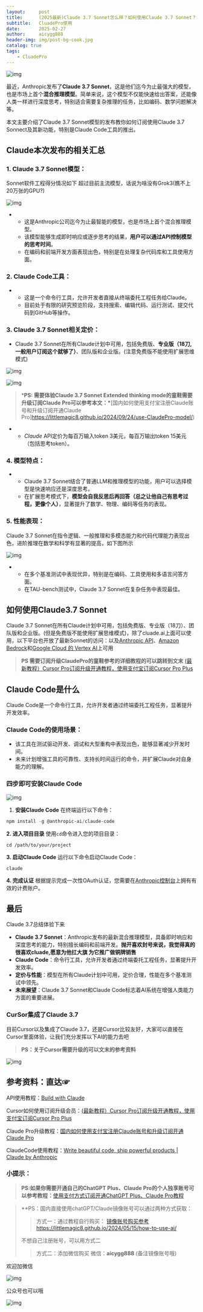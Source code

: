 ```yaml
---
layout:     post
title:      (2025最新)Claude 3.7 Sonnet怎么样？如何使用Claude 3.7 Sonnet？如何使用Claude Code?如何升级订阅CluadePro
subtitle:   CluadePro使用
date:       2025-02-27
author:     aicygg888
header-img: img/post-bg-cook.jpg
catalog: true
tags:
    - CluadePro
---
```


![img](https://picx.zhimg.com/v2-83b24b6fd3bd2bdcea386ffb5767e149_1440w.jpg)

最近，Anthropic发布了**Claude 3.7 Sonnet**，这是他们迄今为止最强大的模型，也是市场上首个**混合推理模型**。简单来说，这个模型不仅能快速给出答案，还能像人类一样进行深度思考，特别适合需要复杂推理的任务，比如编码、数学问题解决等。

本文主要介绍了Claude 3.7 Sonnet模型的发布教你如何订阅使用Claude 3.7 Sonnect及其新功能，特别是Claude Code工具的推出。

## Claude本次发布的相关汇总

### **1. Claude 3.7 Sonnet模型**：

Sonnet软件工程得分情况如下 超过目前主流模型，话说为啥没有Grok3(瞧不上20万张的GPU?)

![img](https://picx.zhimg.com/v2-fad47c3df2cbb1e57617382923c489b3_1440w.jpg)

- - 这是Anthropic公司迄今为止最智能的模型，也是市场上首个混合推理模型。
  - 该模型能够生成即时响应或逐步思考的结果，**用户可以通过API控制模型的思考时间**。
  - 在编码和前端开发方面表现出色，特别是在处理复杂代码库和工具使用方面。

### **2. Claude Code工具**：

- - 这是一个命令行工具，允许开发者直接从终端委托工程任务给Claude。
  - 目前处于有限的研究预览阶段，支持搜索、编辑代码、运行测试、提交代码到GitHub等操作。

### **3.** Claude 3.7 Sonnet相关**定价**：

- Claude 3.7 Sonnet在所有Claude计划中可用，包括免费版、**专业版（18刀,一般用户订阅这个就够了）**、团队版和企业版。(注意免费版不能使用扩展思维模式)

![img](https://pica.zhimg.com/v2-d0634cec8677683e754c1e1721b2da30_1440w.jpg)

![img](https://pic4.zhimg.com/v2-ecc96a6f2230b0a3cee4fac65fda8801_1440w.jpg)

> ***PS: 需要体验Claude 3.7 Sonnet Extended thinking mode的童鞋需要升级订阅Claude Pro可以参考本文：\***[国内如何使用支付宝注册Claude账号和升级订阅开通Claude Pro]https://littlemagic8.github.io/2024/09/24/use-ClaudePro-model/)

- - *Claude* API定价为每百万输入token 3美元，每百万输出token 15美元（包括思考token）。

### **4. 模型特点**：

- - Claude 3.7 Sonnet结合了普通LLM和推理模型的功能，用户可以选择模型是快速响应还是深度思考。
  - 在扩展思考模式下，**模型会自我反思后再回答（总之让他自己有思考过程，更像个人）**，显著提升了数学、物理、编码等任务的表现。

### **5. 性能表现**：

Claude 3.7 Sonnet在指令逻辑、一般推理和多模态能力和代码代理能力表现出色，进阶推理在数学和科学有显著的提高，如下图所示

![img](https://pic4.zhimg.com/v2-c0f5be2ba3b524741b6eb4d55b6e3fc7_1440w.jpg)

- - 在多个基准测试中表现优异，特别是在编码、工具使用和多语言问答方面。
  - 在TAU-bench测试中，Claude 3.7 Sonnet在复杂任务中表现最佳。

## 如何使用Claude3.7 Sonnet

Claude 3.7 Sonnet在所有Claude计划中可用，包括免费版、专业版（18刀）、团队版和企业版。(但是免费版不能使用扩展思维模式)，除了cluade.ai上面可以使用，以下平台也开放了最新Sonnet的访问：以及[Anthropic API](https://docs.anthropic.com/en/docs/about-claude/models)、[Amazon Bedrock](https://aws.amazon.com/bedrock/claude/)和[Google Cloud 的 Vertex AI](https://cloud.google.com/vertex-ai/generative-ai/docs/partner-models/use-claude)上可用

> **PS 需要订阅升级ClaudePro的童鞋参考的详细教程的可以跳转到文末** [(最新教程）Cursor Pro订阅升级开通教程，使用支付宝订阅Cursor Pro Plus](https://littlemagic8.github.io/2024/11/26/how-to-update-cursorPro/)

## Claude Code是什么

Claude Code是一个命令行工具，允许开发者通过终端委托工程任务，显著提升开发效率。

### **Claude Code的使用场景**：

- 该工具在测试驱动开发、调试和大型重构中表现出色，能够显著减少开发时间。
- 未来计划增强工具的可靠性、支持长时间运行的命令，并扩展Claude对自身能力的理解。

### 四步即可安装Claude Code

![img](https://pic2.zhimg.com/v2-bd13e07398434ee860d644dc7ad9e7d3_1440w.jpg)

1. **安装Claude Code** 在终端运行以下命令：

```powershell
npm install -g @anthropic-ai/claude-code
```

**2. 进入项目目录** 使用`cd`命令进入您的项目目录：

```text
cd /path/to/your/project
```

**3. 启动Claude Code** 运行以下命令启动Claude Code：

```text
claude
```

**4. 完成认证** 根据提示完成一次性OAuth认证，您需要在[Anthropic控制台](https://console.anthropic.com/)上拥有有效的计费账户。

## 最后

Claude 3.7总结体验下来

- **Claude 3.7 Sonnet**：Anthropic发布的最新混合推理模型，具备即时响应和深度思考的能力，特别擅长编码和前端开发。**抛开喜欢封号来说，我觉得真的很喜欢cluade,愿意为他扛大旗 为它推广做铜牌销售**
- **Claude Code**：命令行工具，允许开发者通过终端委托工程任务，显著提升开发效率。
- **定价与性能**：模型在所有Claude计划中可用，定价合理，性能在多个基准测试中领先。
- **未来展望**：Claude 3.7 Sonnet和Claude Code标志着AI系统在增强人类能力方面的重要进展。

### CurSor集成了Claude 3.7

目前Cursor以及集成了Claude 3.7，还是Cursor比较友好，大家可以直接在Cursor里面体验，让我们充分发挥以下AI的能力去吧

> **PS：关于Cursor需要升级的可以文末的参考资料**

![img](https://pica.zhimg.com/v2-e931cbaef6f99bf66d3fc0ba9ed7cbd0_1440w.jpg)

## 参考资料：直达☞

API使用教程：[Build with Claude](https://www.anthropic.com/api)

Cursor如何使用订阅升级会员：[(最新教程）Cursor Pro订阅升级开通教程，使用支付宝订阅Cursor Pro Plus](https://littlemagic8.github.io/2024/11/26/how-to-update-cursorPro/)

Claude Pro升级教程：[国内如何使用支付宝注册Claude账号和升级订阅开通Claude Pro](https://littlemagic8.github.io/2024/09/24/use-ClaudePro-model/)

ClaudeCode使用教程：[Write beautiful code, ship powerful products | Claude by Anthropic](https://www.anthropic.com/solutions/coding)

### **小提示：**

>  **PS:如果你需要开通自己的ChatGPT Plus、Claude Pro的个人独享账号可以参考教程：**[使用支付方式订阅开通ChatGPT Plus、Claude Pro教程](https://littlemagic8.github.io/2024/12/09/ChatGPT-and-Cluade/)

> **PS：国内直接使用chatGPT/Claude镜像账号可以通过两种方式获取：
>
> > 方式一：通过教程自行购买：
> > [镜像账号购买参考](https://littlemagic8.github.io/2024/05/15/how-to-use-ai/) https://littlemagic8.github.io/2024/05/15/how-to-use-ai/
>
> 不想自己注册账号，可以用方式二
>
> > 方式二：添加微信购买
> > 微信：**aicygg888** (备注镜像账号哦)

欢迎加微信

![img](https://picx.zhimg.com/80/v2-b1c8f90bffc8b2f4f32ab07a08a4ede6_720w.png)

公众号也可以哦

![img](https://pic1.zhimg.com/80/v2-4e622b64238b20948a02e0c988ca5704_720w.png)